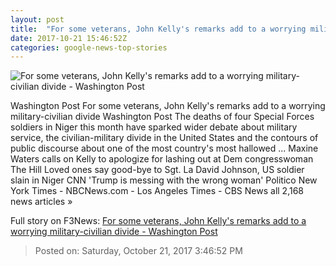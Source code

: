 ```yaml
---
layout: post
title:  "For some veterans, John Kelly's remarks add to a worrying military-civilian divide - Washington Post"
date: 2017-10-21 15:46:52Z
categories: google-news-top-stories
---
```


![For some veterans, John Kelly's remarks add to a worrying military-civilian divide - Washington Post](https://img.washingtonpost.com/rf/image_1484w/2010-2019/WashingtonPost/2017/10/21/National-Security/Images/Trump_The_Fallen_75373-ec8d8.jpg?t=20170517)

Washington Post For some veterans, John Kelly's remarks add to a worrying military-civilian divide Washington Post The deaths of four Special Forces soldiers in Niger this month have sparked wider debate about military service, the civilian-military divide in the United States and the contours of public discourse about one of the most country's most hallowed ... Maxine Waters calls on Kelly to apologize for lashing out at Dem congresswoman The Hill Loved ones say good-bye to Sgt. La David Johnson, US soldier slain in Niger CNN 'Trump is messing with the wrong woman' Politico New York Times - NBCNews.com - Los Angeles Times - CBS News all 2,168 news articles »


Full story on F3News: [For some veterans, John Kelly's remarks add to a worrying military-civilian divide - Washington Post](http://www.f3nws.com/n/QdygvG)

> Posted on: Saturday, October 21, 2017 3:46:52 PM
